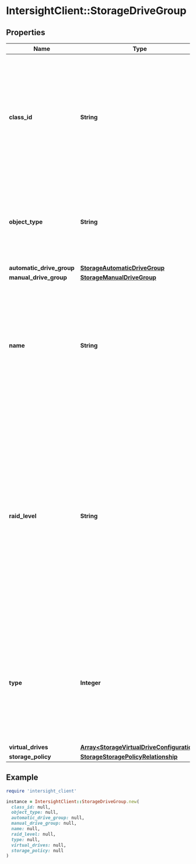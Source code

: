 # IntersightClient::StorageDriveGroup

## Properties

| Name | Type | Description | Notes |
| ---- | ---- | ----------- | ----- |
| **class_id** | **String** | The fully-qualified name of the instantiated, concrete type. This property is used as a discriminator to identify the type of the payload when marshaling and unmarshaling data. | [default to &#39;storage.DriveGroup&#39;] |
| **object_type** | **String** | The fully-qualified name of the instantiated, concrete type. The value should be the same as the &#39;ClassId&#39; property. | [default to &#39;storage.DriveGroup&#39;] |
| **automatic_drive_group** | [**StorageAutomaticDriveGroup**](StorageAutomaticDriveGroup.md) |  | [optional] |
| **manual_drive_group** | [**StorageManualDriveGroup**](StorageManualDriveGroup.md) |  | [optional] |
| **name** | **String** | The name of the drive group. The name can be between 1 and 15 alphanumeric characters. Spaces or any special characters other than - (hyphen), _ (underscore), : (colon), and . (period) are not allowed. | [optional] |
| **raid_level** | **String** | The supported RAID level for the disk group. * &#x60;Raid0&#x60; - RAID 0 Stripe Raid Level. * &#x60;Raid1&#x60; - RAID 1 Mirror Raid Level. * &#x60;Raid5&#x60; - RAID 5 Mirror Raid Level. * &#x60;Raid6&#x60; - RAID 6 Mirror Raid Level. * &#x60;Raid10&#x60; - RAID 10 Mirror Raid Level. * &#x60;Raid50&#x60; - RAID 50 Mirror Raid Level. * &#x60;Raid60&#x60; - RAID 60 Mirror Raid Level. | [optional][default to &#39;Raid0&#39;] |
| **type** | **Integer** | Type of drive selection to be used for this drive group. * &#x60;0&#x60; - Drives are selected manually by the user. * &#x60;1&#x60; - Drives are selected automatically based on the RAID and virtual drive configuration. | [optional][readonly][default to TYPE::N0] |
| **virtual_drives** | [**Array&lt;StorageVirtualDriveConfiguration&gt;**](StorageVirtualDriveConfiguration.md) |  | [optional] |
| **storage_policy** | [**StorageStoragePolicyRelationship**](StorageStoragePolicyRelationship.md) |  | [optional] |

## Example

```ruby
require 'intersight_client'

instance = IntersightClient::StorageDriveGroup.new(
  class_id: null,
  object_type: null,
  automatic_drive_group: null,
  manual_drive_group: null,
  name: null,
  raid_level: null,
  type: null,
  virtual_drives: null,
  storage_policy: null
)
```

